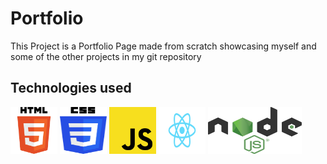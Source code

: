 # Portfolio

This Project is a Portfolio Page made from scratch showcasing myself and some of the other projects in my git repository

## Technologies used

<div>
<img src="./client/public/assets/html-logo.png" height="75px" width="75px">
<img src="./client/public/assets/css-logo.png" height="75px" width="75px">
<img src="./client/public/assets/javascript.png" height="75px" width="75px">
<img src="./client/public/assets/React-icon.svg" height="75px" width="75px">
<img src="./client/public/assets/node-js.png" height="75px" width="150px">
</div>
